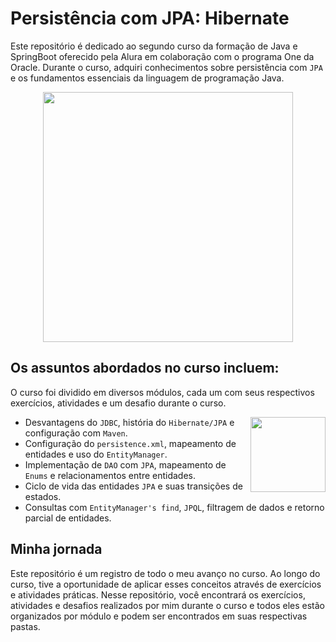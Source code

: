 # Persistência com JPA: Hibernate

Este repositório é dedicado ao segundo curso da formação de Java e SpringBoot oferecido pela Alura em colaboração com o programa One da Oracle. Durante o curso, adquiri conhecimentos sobre persistência com `JPA` e os fundamentos essenciais da linguagem de programação Java.

<div align="center" ><img src="https://github.com/emanoelcampos/programa-one-oracle/assets/68448029/ab736b12-62a0-4f05-90e0-380d5e756c41" width="400"></div>

## Os assuntos abordados no curso incluem:

O curso foi dividido em diversos módulos, cada um com seus respectivos exercícios, atividades e um desafio durante o curso.

<img align="right" src="https://github.com/emanoelcampos/programa-one-oracle/assets/68448029/7bf8aed1-0c01-44a8-97e1-fd084f77682a" width="120">

- Desvantagens do `JDBC`, história do `Hibernate/JPA` e configuração com `Maven`.
- Configuração do `persistence.xml`, mapeamento de entidades e uso do `EntityManager`.
- Implementação de `DAO` com `JPA`, mapeamento de `Enums` e relacionamentos entre entidades.
- Ciclo de vida das entidades `JPA` e suas transições de estados.
- Consultas com `EntityManager's find`, `JPQL`, filtragem de dados e retorno parcial de entidades.

## Minha jornada

Este repositório é um registro de todo o meu avanço no curso. Ao longo do curso, tive a oportunidade de aplicar esses conceitos através de exercícios e atividades práticas. Nesse repositório, você encontrará os exercícios, atividades e desafios realizados por mim durante o curso e todos eles estão organizados por módulo e podem ser encontrados em suas respectivas pastas.
